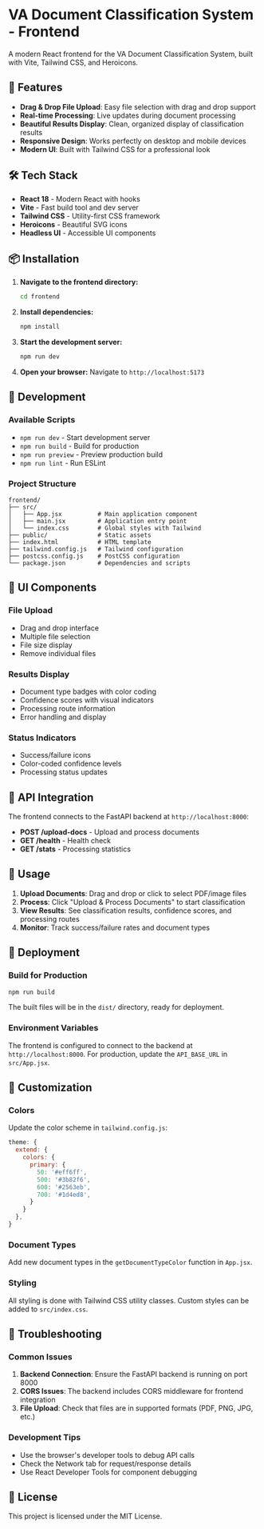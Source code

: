 # VA Document Classification System - Frontend

A modern React frontend for the VA Document Classification System, built with Vite, Tailwind CSS, and Heroicons.

## 🚀 Features

- **Drag & Drop File Upload**: Easy file selection with drag and drop support
- **Real-time Processing**: Live updates during document processing
- **Beautiful Results Display**: Clean, organized display of classification results
- **Responsive Design**: Works perfectly on desktop and mobile devices
- **Modern UI**: Built with Tailwind CSS for a professional look

## 🛠️ Tech Stack

- **React 18** - Modern React with hooks
- **Vite** - Fast build tool and dev server
- **Tailwind CSS** - Utility-first CSS framework
- **Heroicons** - Beautiful SVG icons
- **Headless UI** - Accessible UI components

## 📦 Installation

1. **Navigate to the frontend directory:**
   ```bash
   cd frontend
   ```

2. **Install dependencies:**
   ```bash
   npm install
   ```

3. **Start the development server:**
   ```bash
   npm run dev
   ```

4. **Open your browser:**
   Navigate to `http://localhost:5173`

## 🔧 Development

### Available Scripts

- `npm run dev` - Start development server
- `npm run build` - Build for production
- `npm run preview` - Preview production build
- `npm run lint` - Run ESLint

### Project Structure

```
frontend/
├── src/
│   ├── App.jsx          # Main application component
│   ├── main.jsx         # Application entry point
│   └── index.css        # Global styles with Tailwind
├── public/              # Static assets
├── index.html           # HTML template
├── tailwind.config.js   # Tailwind configuration
├── postcss.config.js    # PostCSS configuration
└── package.json         # Dependencies and scripts
```

## 🎨 UI Components

### File Upload
- Drag and drop interface
- Multiple file selection
- File size display
- Remove individual files

### Results Display
- Document type badges with color coding
- Confidence scores with visual indicators
- Processing route information
- Error handling and display

### Status Indicators
- Success/failure icons
- Color-coded confidence levels
- Processing status updates

## 🔗 API Integration

The frontend connects to the FastAPI backend at `http://localhost:8000`:

- **POST /upload-docs** - Upload and process documents
- **GET /health** - Health check
- **GET /stats** - Processing statistics

## 🎯 Usage

1. **Upload Documents**: Drag and drop or click to select PDF/image files
2. **Process**: Click "Upload & Process Documents" to start classification
3. **View Results**: See classification results, confidence scores, and processing routes
4. **Monitor**: Track success/failure rates and document types

## 🚀 Deployment

### Build for Production

```bash
npm run build
```

The built files will be in the `dist/` directory, ready for deployment.

### Environment Variables

The frontend is configured to connect to the backend at `http://localhost:8000`. For production, update the `API_BASE_URL` in `src/App.jsx`.

## 🎨 Customization

### Colors
Update the color scheme in `tailwind.config.js`:

```javascript
theme: {
  extend: {
    colors: {
      primary: {
        50: '#eff6ff',
        500: '#3b82f6',
        600: '#2563eb',
        700: '#1d4ed8',
      }
    }
  },
}
```

### Document Types
Add new document types in the `getDocumentTypeColor` function in `App.jsx`.

### Styling
All styling is done with Tailwind CSS utility classes. Custom styles can be added to `src/index.css`.

## 🔧 Troubleshooting

### Common Issues

1. **Backend Connection**: Ensure the FastAPI backend is running on port 8000
2. **CORS Issues**: The backend includes CORS middleware for frontend integration
3. **File Upload**: Check that files are in supported formats (PDF, PNG, JPG, etc.)

### Development Tips

- Use the browser's developer tools to debug API calls
- Check the Network tab for request/response details
- Use React Developer Tools for component debugging

## 📄 License

This project is licensed under the MIT License.
